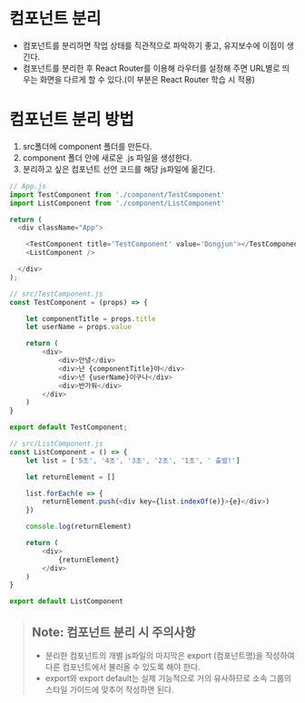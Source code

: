 # 컴포넌트 분리

- 컴포넌트를 분리하면 작업 상태를 직관적으로 파악하기 좋고, 유지보수에 이점이 생긴다.
- 컴포넌트를 분리한 후 React Router를 이용해 라우터를 설정해 주면 URL별로 띄우는 화면을 다르게 할 수 있다.(이 부분은 React Router 학습 시 적용)

# 컴포넌트 분리 방법

1. src폴더에 component 폴더를 만든다.
2. component 폴더 안에 새로운 .js 파일을 생성한다.
3. 분리하고 싶은 컴포넌트 선언 코드를 해당 js파일에 옮긴다.

```js
// App.js
import TestComponent from './component/TestComponent'
import ListComponent from './component/ListComponent'

return (
  <div className="App">

    <TestComponent title='TestComponent' value='Dongjun'></TestComponent>
    <ListComponent />

  </div>
);

// src/TestComponent.js
const TestComponent = (props) => {

    let componentTitle = props.title
    let userName = props.value

    return (
        <div>
            <div>안녕</div>
            <div>난 {componentTitle}야</div>
            <div>넌 {userName}이구나</div>
            <div>반가워</div>
        </div>
    )
}

export default TestComponent;

// src/ListComponent.js
const ListComponent = () => {
    let list = ['5초', '4초', '3초', '2초', '1초', ' 출발!']

    let returnElement = []

    list.forEach(e => {
        returnElement.push(<div key={list.indexOf(e)}>{e}</div>)
    })

    console.log(returnElement)

    return (
        <div>
            {returnElement}
        </div>
    )
}

export default ListComponent
```

> ## Note: 컴포넌트 분리 시 주의사항
> - 분리한 컴포넌트의 개별 js파일의 마지막은 export (컴포넌트명)을 작성하여 다른 컴포넌트에서 불러올 수 있도록 해야 한다.
> - export와 export default는 실제 기능적으로 거의 유사하므로 소속 그룹의 스타일 가이드에 맞추어 작성하면 된다.